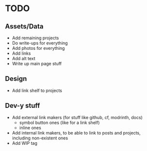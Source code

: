 # TODO

## Assets/Data

- Add remaining projects
- Do write-ups for everything
- Add photos for everything
- Add links
- Add alt text
- Write up main page stuff

## Design

- Add link shelf to projects

## Dev-y stuff

- Add external link makers (for stuff like github, cf, modrinth, docs)
    - symbol button ones (like for a link shelf)
    - inline ones
- Add internal link makers, to be able to link to posts and projects, including non-existent ones
- Add WIP tag
